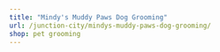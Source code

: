 ```yaml
---
title: "Mindy's Muddy Paws Dog Grooming"
url: /junction-city/mindys-muddy-paws-dog-grooming/
shop: pet grooming
---
```


